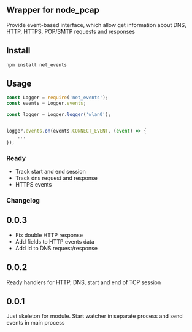 ## Wrapper for node_pcap

Provide event-based interface, which allow get information about DNS, HTTP, HTTPS, POP/SMTP requests and responses

## Install

    npm install net_events

## Usage

```javascript
const Logger = require('net_events');
const events = Logger.events;

const logger = Logger.logger('wlan0');


logger.events.on(events.CONNECT_EVENT, (event) => {
    ...
});

```

### Ready

* Track start and end session
* Track dns request and response
* HTTPS events

### Changelog

## 0.0.3

* Fix double HTTP response
* Add fields to HTTP events data
* Add id to DNS request/response

## 0.0.2

Ready handlers for HTTP, DNS, start and end of TCP session

## 0.0.1

Just skeleton for module. Start watcher in separate process and send events in main process
